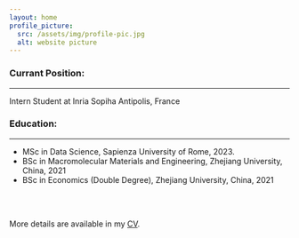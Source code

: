 ```yaml
---
layout: home
profile_picture:
  src: /assets/img/profile-pic.jpg
  alt: website picture
---
```


<h3 id="currant-position-">Currant Position:</h3>
<hr>
<p>Intern Student at Inria Sopiha Antipolis, France</p>
<h3 id="education-">Education:</h3>
<hr>
<ul>
<li>MSc in  Data Science, Sapienza University of Rome, 2023.</li>
<li>BSc in Macromolecular Materials and Engineering, Zhejiang University, China, 2021</li>
<li>BSc in Economics (Double Degree), Zhejiang University, China, 2021</li>
</ul>

<br />
<br />
<p>More details are available in my <a href="http://www.baidu.com">CV</a>.</p>
